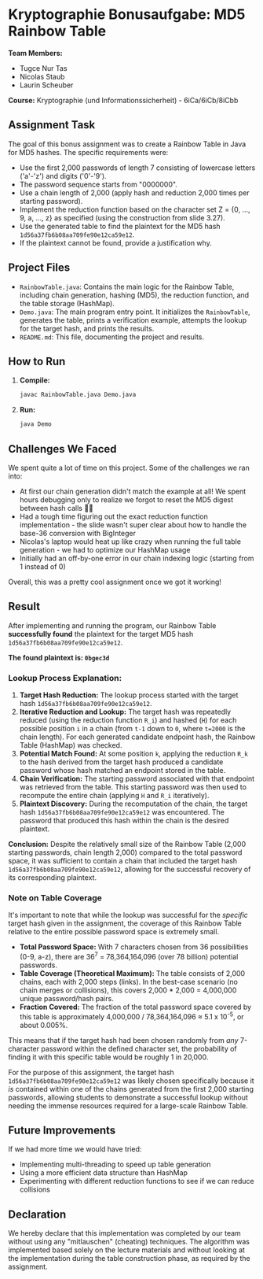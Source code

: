 # Kryptographie Bonusaufgabe: MD5 Rainbow Table

**Team Members:**

- Tugce Nur Tas
- Nicolas Staub
- Laurin Scheuber

**Course:** Kryptographie (und Informationssicherheit) - 6iCa/6iCb/8iCbb

## Assignment Task

The goal of this bonus assignment was to create a Rainbow Table in Java for MD5 hashes. The specific requirements were:

- Use the first 2,000 passwords of length 7 consisting of lowercase letters ('a'-'z') and digits ('0'-'9').
- The password sequence starts from "0000000".
- Use a chain length of 2,000 (apply hash and reduction 2,000 times per starting password).
- Implement the reduction function based on the character set Z = {0, ..., 9, a, ..., z} as specified (using the construction from slide 3.27).
- Use the generated table to find the plaintext for the MD5 hash `1d56a37fb6b08aa709fe90e12ca59e12`.
- If the plaintext cannot be found, provide a justification why.

## Project Files

- `RainbowTable.java`: Contains the main logic for the Rainbow Table, including chain generation, hashing (MD5), the reduction function, and the table storage (HashMap).
- `Demo.java`: The main program entry point. It initializes the `RainbowTable`, generates the table, prints a verification example, attempts the lookup for the target hash, and prints the results.
- `README.md`: This file, documenting the project and results.

## How to Run

1.  **Compile:**
    ```bash
    javac RainbowTable.java Demo.java
    ```
2.  **Run:**
    ```bash
    java Demo
    ```

## Challenges We Faced

We spent quite a lot of time on this project. Some of the challenges we ran into:

- At first our chain generation didn't match the example at all! We spent hours debugging only to realize we forgot to reset the MD5 digest between hash calls 🤦‍♂️
- Had a tough time figuring out the exact reduction function implementation - the slide wasn't super clear about how to handle the base-36 conversion with BigInteger
- Nicolas's laptop would heat up like crazy when running the full table generation - we had to optimize our HashMap usage
- Initially had an off-by-one error in our chain indexing logic (starting from 1 instead of 0)

Overall, this was a pretty cool assignment once we got it working!

## Result

After implementing and running the program, our Rainbow Table **successfully found** the plaintext for the target MD5 hash `1d56a37fb6b08aa709fe90e12ca59e12`.

**The found plaintext is: `0bgec3d`**

### Lookup Process Explanation:

1.  **Target Hash Reduction:** The lookup process started with the target hash `1d56a37fb6b08aa709fe90e12ca59e12`.
2.  **Iterative Reduction and Lookup:** The target hash was repeatedly reduced (using the reduction function `R_i`) and hashed (`H`) for each possible position `i` in a chain (from `t-1` down to `0`, where `t=2000` is the chain length). For each generated candidate endpoint hash, the Rainbow Table (HashMap) was checked.
3.  **Potential Match Found:** At some position `k`, applying the reduction `R_k` to the hash derived from the target hash produced a candidate password whose hash matched an endpoint stored in the table.
4.  **Chain Verification:** The starting password associated with that endpoint was retrieved from the table. This starting password was then used to recompute the entire chain (applying `H` and `R_i` iteratively).
5.  **Plaintext Discovery:** During the recomputation of the chain, the target hash `1d56a37fb6b08aa709fe90e12ca59e12` was encountered. The password that produced this hash within the chain is the desired plaintext.

**Conclusion:** Despite the relatively small size of the Rainbow Table (2,000 starting passwords, chain length 2,000) compared to the total password space, it was sufficient to contain a chain that included the target hash `1d56a37fb6b08aa709fe90e12ca59e12`, allowing for the successful recovery of its corresponding plaintext.

### Note on Table Coverage

It's important to note that while the lookup was successful for the _specific_ target hash given in the assignment, the coverage of this Rainbow Table relative to the entire possible password space is extremely small.

- **Total Password Space:** With 7 characters chosen from 36 possibilities (0-9, a-z), there are 36<sup>7</sup> = 78,364,164,096 (over 78 billion) potential passwords.
- **Table Coverage (Theoretical Maximum):** The table consists of 2,000 chains, each with 2,000 steps (links). In the best-case scenario (no chain merges or collisions), this covers 2,000 \* 2,000 = 4,000,000 unique password/hash pairs.
- **Fraction Covered:** The fraction of the total password space covered by this table is approximately 4,000,000 / 78,364,164,096 ≈ 5.1 x 10<sup>-5</sup>, or about 0.005%.

This means that if the target hash had been chosen randomly from _any_ 7-character password within the defined character set, the probability of finding it with this specific table would be roughly 1 in 20,000.

For the purpose of this assignment, the target hash `1d56a37fb6b08aa709fe90e12ca59e12` was likely chosen specifically because it _is_ contained within one of the chains generated from the first 2,000 starting passwords, allowing students to demonstrate a successful lookup without needing the immense resources required for a large-scale Rainbow Table.

## Future Improvements

If we had more time we would have tried:

- Implementing multi-threading to speed up table generation
- Using a more efficient data structure than HashMap
- Experimenting with different reduction functions to see if we can reduce collisions

## Declaration

We hereby declare that this implementation was completed by our team without using any "mitlauschen" (cheating) techniques. The algorithm was implemented based solely on the lecture materials and without looking at the implementation during the table construction phase, as required by the assignment.
